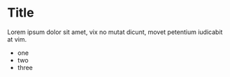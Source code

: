 # Title

Lorem ipsum dolor sit amet, vix no mutat dicunt, movet petentium iudicabit at vim.

- one
- two
- three
